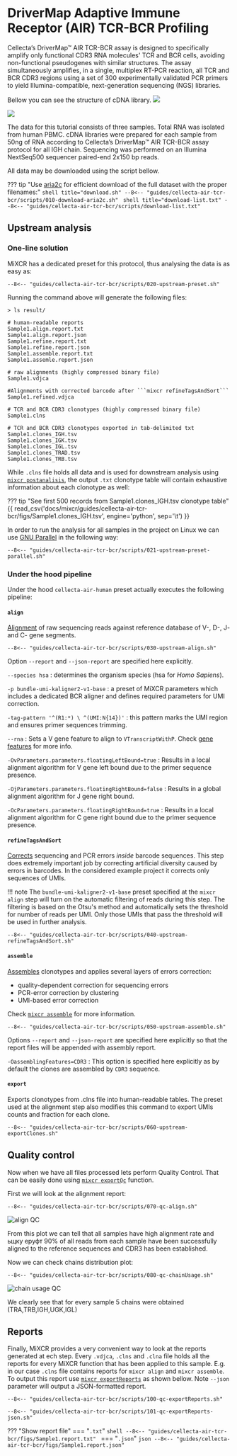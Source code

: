 # DriverMap Adaptive Immune Receptor (AIR) TCR-BCR Profiling

Cellecta’s DriverMap™ AIR TCR-BCR assay is designed to specifically amplify only functional CDR3 RNA molecules' TCR and BCR cells, avoiding non-functional pseudogenes with similar structures. The assay simultaneously amplifies, in a single, multiplex RT-PCR reaction, all TCR and BCR CDR3 regions using a set of 300 experimentally validated PCR primers to yield Illumina-compatible, next-generation sequencing (NGS) libraries.

Bellow you can see the structure of cDNA library.
![](../reference/pics/cellecta-light.svg#only-light)

![](../reference/pics/cellecta-dark.svg#only-dark)

The data for this tutorial consists of three samples. Total RNA was isolated from human PBMC. cDNA libraries were prepared for each sample from 50ng of RNA according to Cellecta’s DriverMap™ AIR TCR-BCR assay protocol for all IGH chain. Sequencing was performed on an Illumina NextSeq500 sequencer paired-end 2x150 bp reads.

All data may be downloaded using the script bellow.

??? tip "Use [aria2c](https://aria2.github.io) for efficient download of the full dataset with the proper filenames:"
    ```shell title="download.sh"
    --8<-- "guides/cellecta-air-tcr-bcr/scripts/010-download-aria2c.sh"
    ```
    ```shell title="download-list.txt"
    --8<-- "guides/cellecta-air-tcr-bcr/scripts/download-list.txt"
    ```
## Upstream analysis

### One-line solution

MiXCR has a dedicated preset for this protocol, thus analysing the data is as easy as:

```shell
--8<-- "guides/cellecta-air-tcr-bcr/scripts/020-upstream-preset.sh"
```

Running the command above will generate the following files:

```shell
> ls result/

# human-readable reports 
Sample1.align.report.txt
Sample1.align.report.json
Sample1.refine.report.txt
Sample1.refine.report.json
Sample1.assemble.report.txt
Sample1.assemle.report.json

# raw alignments (highly compressed binary file)
Sample1.vdjca

#Alignments with corrected barcode after ```mixcr refineTagsAndSort```
Sample1.refined.vdjca

# TCR and BCR CDR3 clonotypes (highly compressed binary file)
Sample1.clns

# TCR and BCR CDR3 clonotypes exported in tab-delimited txt
Sample1.clones_IGH.tsv
Sample1.clones_IGK.tsv
Sample1.clones_IGL.tsv
Sample1.clones_TRAD.tsv
Sample1.clones_TRB.tsv
```

While `.clns` file holds all data and is used for downstream analysis using [`mixcr postanalisis`](../reference/mixcr-postanalysis.md), the output `.txt` clonotype table will contain exhaustive information about each clonotype as well:

??? tip "See first 500 records from Sample1.clones_IGH.tsv clonotype table"
    {{ read_csv('docs/mixcr/guides/cellecta-air-tcr-bcr/figs/Sample1.clones_IGH.tsv', engine='python', sep='\t') }}

In order to run the analysis for all samples in the project on Linux we can use [GNU Parallel](https://www.gnu.org/software/parallel/) in the following way:

```shell
--8<-- "guides/cellecta-air-tcr-bcr/scripts/021-upstream-preset-parallel.sh"
```

### Under the hood pipeline

Under the hood `cellecta-air-human` preset actually executes the following pipeline:

#### `align`
[Alignment](../reference/mixcr-align.md) of raw sequencing reads against reference database of V-, D-, J- and C- gene segments.

```shell
--8<-- "guides/cellecta-air-tcr-bcr/scripts/030-upstream-align.sh"
```

Option `--report` and `--json-report` are specified here explicitly.

`--species hsa`
: determines the organism species (hsa for _Homo Sapiens_).

`-p bundle-umi-kaligner2-v1-base`
:  a preset of MiXCR parameters which includes a dedicated BCR aligner and defines required parameters for UMI correction.

`-tag-pattern '^(R1:*) \ ^(UMI:N{14})'`
: this pattern marks the UMI region and ensures primer sequences trimming. 

`--rna`
: Sets a V gene feature to align to `VTranscriptWithP`. Check [gene features](../reference/ref-gene-features.md) for more info.

`-OvParameters.parameters.floatingLeftBound=true`
: Results in a local alignment algorithm for V gene left bound due to the primer sequence presence.

`-OjParameters.parameters.floatingRightBound=false`
: Results in a global alignment algorithm for J gene right bound.

`-OcParameters.parameters.floatingRightBound=true`
: Results in a local alignment algorithm for C gene right bound due to the primer sequence presence.


#### `refineTagsAndSort`

[Corrects](../reference/mixcr-refineTagsAndSort.md) sequencing and PCR errors _inside_ barcode sequences. This step does extremely important job by correcting artificial diversity caused by errors in barcodes. In the considered example project it corrects only sequences of UMIs.

!!! note
    The `bundle-umi-kaligner2-v1-base` preset specified at the `mixcr align` step will turn on the automatic filtering of reads during this step. The filtering is based on the Otsu's method and automatically sets the threshold for number of reads per UMI. Only those UMIs that pass the threshold will be used in further analysis.

```shell
--8<-- "guides/cellecta-air-tcr-bcr/scripts/040-upstream-refineTagsAndSort.sh"
```

#### `assemble`
[Assembles](../reference/mixcr-assemble.md) clonotypes and applies several layers of errors correction:

- quality-dependent correction for sequencing errors
- PCR-error correction by clustering
- UMI-based error correction

Check [`mixcr assemble`](../reference/mixcr-assemble.md) for more information.


```shell
--8<-- "guides/cellecta-air-tcr-bcr/scripts/050-upstream-assemble.sh"
```

Options `--report` and `--json-report` are specified here explicitly so that the report files will be appended with assembly report.

`-OassemblingFeatures=CDR3`
: This option is specified here explicitly as by default the clones are assembled by `CDR3` sequence.

#### `export`
Exports clonotypes from .clns file into human-readable tables. The preset used at the alignment step also modifies this command to export UMIs counts and fraction for each clone.

```shell
--8<-- "guides/cellecta-air-tcr-bcr/scripts/060-upstream-exportClones.sh"
```

## Quality control

Now when we have all files processed lets perform Quality Control. That can be easily done using [`mixcr exportQc`](../reference/mixcr-exportQc.md)
function.

First we will look at the alignment report:

```shell
--8<-- "guides/cellecta-air-tcr-bcr/scripts/070-qc-align.sh"
```

![align QC](cellecta-air-tcr-bcr/figs/alignQc.svg)

From this plot we can tell that all samples have high alignment rate and ьщку еруфт 90% of all reads from each sample have been successfully aligned to the reference sequences and CDR3 has been established. 

Now we can check chains distribution plot:

```shell
--8<-- "guides/cellecta-air-tcr-bcr/scripts/080-qc-chainUsage.sh"
```

![chain usage QC](cellecta-air-tcr-bcr/figs/chainUsage.svg)

We clearly see that for every sample 5 chains were obtained (TRA,TRB,IGH,UGK,IGL)

## Reports
Finally, MiXCR provides a very convenient way to look at the reports generated at ech step. Every `.vdjca`, `.clns` and `.clna` file holds all the reports for every MiXCR function that has been applied to this sample. E.g. in our case `.clns` file contains reports for `mixcr align` and `mixcr assemble`. To output this report use [`mixcr exportReports`](../reference/mixcr-exportReports.md) as shown bellow. Note `--json` parameter will output a JSON-formatted report.

```shell
--8<-- "guides/cellecta-air-tcr-bcr/scripts/100-qc-exportReports.sh"
```

```shell
--8<-- "guides/cellecta-air-tcr-bcr/scripts/101-qc-exportReports-json.sh"
```

??? "Show report file"
    === "`.txt`"
        ```shell
        --8<-- "guides/cellecta-air-tcr-bcr/figs/Sample1.report.txt"
        ```
    === "`.json`"
        ```json
        --8<-- "guides/cellecta-air-tcr-bcr/figs/Sample1.report.json"
        ```